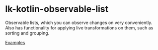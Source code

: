 # lk-kotlin-observable-list

Observable lists, which you can observe changes on very conveniently.  Also has functionality for applying live transformations on them, such as sorting and grouping.

[Examples](src/test/kotlin/lk/kotlin/observable/list/example)